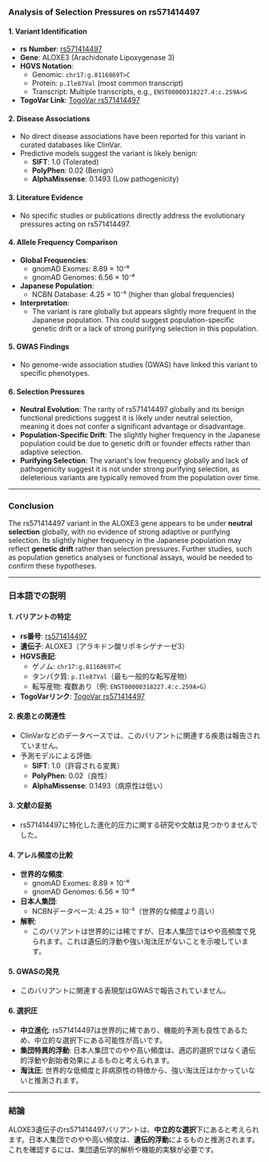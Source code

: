### Analysis of Selection Pressures on rs571414497

#### 1. **Variant Identification**
   - **rs Number**: [rs571414497](https://identifiers.org/dbsnp/rs571414497)
   - **Gene**: ALOXE3 (Arachidonate Lipoxygenase 3)
   - **HGVS Notation**:
     - Genomic: `chr17:g.8116869T>C`
     - Protein: `p.Ile87Val` (most common transcript)
     - Transcript: Multiple transcripts, e.g., `ENST00000318227.4:c.259A>G`
   - **TogoVar Link**: [TogoVar rs571414497](https://togovar.org/variant/tgv397740557)

#### 2. **Disease Associations**
   - No direct disease associations have been reported for this variant in curated databases like ClinVar.
   - Predictive models suggest the variant is likely benign:
     - **SIFT**: 1.0 (Tolerated)
     - **PolyPhen**: 0.02 (Benign)
     - **AlphaMissense**: 0.1493 (Low pathogenicity)

#### 3. **Literature Evidence**
   - No specific studies or publications directly address the evolutionary pressures acting on rs571414497.

#### 4. **Allele Frequency Comparison**
   - **Global Frequencies**:
     - gnomAD Exomes: 8.89 × 10⁻⁶
     - gnomAD Genomes: 6.56 × 10⁻⁶
   - **Japanese Population**:
     - NCBN Database: 4.25 × 10⁻⁵ (higher than global frequencies)
   - **Interpretation**:
     - The variant is rare globally but appears slightly more frequent in the Japanese population. This could suggest population-specific genetic drift or a lack of strong purifying selection in this population.

#### 5. **GWAS Findings**
   - No genome-wide association studies (GWAS) have linked this variant to specific phenotypes.

#### 6. **Selection Pressures**
   - **Neutral Evolution**: The rarity of rs571414497 globally and its benign functional predictions suggest it is likely under neutral selection, meaning it does not confer a significant advantage or disadvantage.
   - **Population-Specific Drift**: The slightly higher frequency in the Japanese population could be due to genetic drift or founder effects rather than adaptive selection.
   - **Purifying Selection**: The variant's low frequency globally and lack of pathogenicity suggest it is not under strong purifying selection, as deleterious variants are typically removed from the population over time.

---

### Conclusion
The rs571414497 variant in the ALOXE3 gene appears to be under **neutral selection** globally, with no evidence of strong adaptive or purifying selection. Its slightly higher frequency in the Japanese population may reflect **genetic drift** rather than selection pressures. Further studies, such as population genetics analyses or functional assays, would be needed to confirm these hypotheses.

---

### 日本語での説明

#### 1. **バリアントの特定**
   - **rs番号**: [rs571414497](https://identifiers.org/dbsnp/rs571414497)
   - **遺伝子**: ALOXE3（アラキドン酸リポキシゲナーゼ3）
   - **HGVS表記**:
     - ゲノム: `chr17:g.8116869T>C`
     - タンパク質: `p.Ile87Val`（最も一般的な転写産物）
     - 転写産物: 複数あり（例: `ENST00000318227.4:c.259A>G`）
   - **TogoVarリンク**: [TogoVar rs571414497](https://togovar.org/variant/tgv397740557)

#### 2. **疾患との関連性**
   - ClinVarなどのデータベースでは、このバリアントに関連する疾患は報告されていません。
   - 予測モデルによる評価:
     - **SIFT**: 1.0（許容される変異）
     - **PolyPhen**: 0.02（良性）
     - **AlphaMissense**: 0.1493（病原性は低い）

#### 3. **文献の証拠**
   - rs571414497に特化した進化的圧力に関する研究や文献は見つかりませんでした。

#### 4. **アレル頻度の比較**
   - **世界的な頻度**:
     - gnomAD Exomes: 8.89 × 10⁻⁶
     - gnomAD Genomes: 6.56 × 10⁻⁶
   - **日本人集団**:
     - NCBNデータベース: 4.25 × 10⁻⁵（世界的な頻度より高い）
   - **解釈**:
     - このバリアントは世界的には稀ですが、日本人集団ではやや高頻度で見られます。これは遺伝的浮動や強い淘汰圧がないことを示唆しています。

#### 5. **GWASの発見**
   - このバリアントに関連する表現型はGWASで報告されていません。

#### 6. **選択圧**
   - **中立進化**: rs571414497は世界的に稀であり、機能的予測も良性であるため、中立的な選択下にある可能性が高いです。
   - **集団特異的浮動**: 日本人集団でのやや高い頻度は、適応的選択ではなく遺伝的浮動や創始者効果によるものと考えられます。
   - **淘汰圧**: 世界的な低頻度と非病原性の特徴から、強い淘汰圧はかかっていないと推測されます。

---

### 結論
ALOXE3遺伝子のrs571414497バリアントは、**中立的な選択**下にあると考えられます。日本人集団でのやや高い頻度は、**遺伝的浮動**によるものと推測されます。これを確認するには、集団遺伝学的解析や機能的実験が必要です。